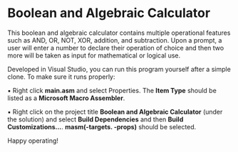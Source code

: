 # Boolean and Algebraic Calculator

This boolean and algebraic calculator contains multiple operational features such as AND, OR, NOT, XOR, addition, and subtraction. 
Upon a prompt, a user will enter a number to declare their operation of choice and then two more will be taken as input for mathematical or logical use.


Developed in Visual Studio, you can run this program yourself after a simple clone. To make sure it runs properly: 

▪ Right click **main.asm** and select Properties. The **Item Type** should be listed as a **Microsoft Macro Assembler**.

▪ Right click on the project title **Boolean and Algebraic Calculator** (under the solution) and select **Build Dependencies** and then **Build Customizations...**. **masm(-targets. -props)** should be selected.

Happy operating!
